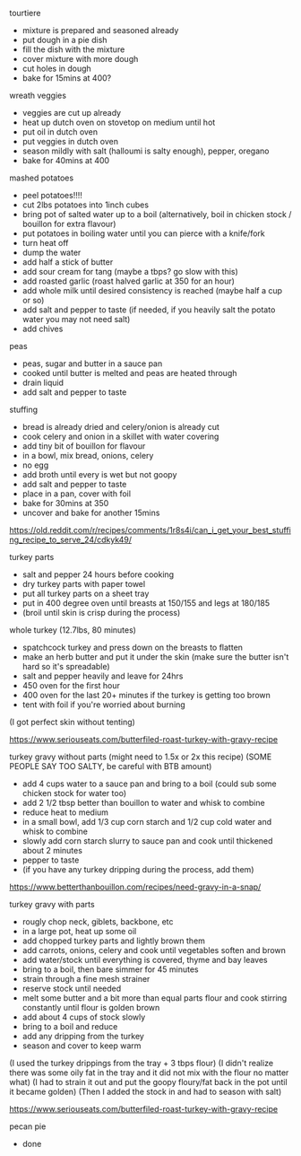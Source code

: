 tourtiere
- mixture is prepared and seasoned already
- put dough in a pie dish
- fill the dish with the mixture
- cover mixture with more dough
- cut holes in dough
- bake for 15mins at 400?

wreath veggies
- veggies are cut up already
- heat up dutch oven on stovetop on medium until hot
- put oil in dutch oven
- put veggies in dutch oven
- season mildly with salt (halloumi is salty enough), pepper, oregano
- bake for 40mins at 400

mashed potatoes
- peel potatoes!!!!
- cut 2lbs potatoes into 1inch cubes
- bring pot of salted water up to a boil (alternatively, boil in chicken stock / bouillon for extra flavour)
- put potatoes in boiling water until you can pierce with a knife/fork
- turn heat off
- dump the water
- add half a stick of butter
- add sour cream for tang (maybe a tbps? go slow with this)
- add roasted garlic (roast halved garlic at 350 for an hour)
- add whole milk until desired consistency is reached (maybe half a cup or so)
- add salt and pepper to taste (if needed, if you heavily salt the potato water you may not need salt)
- add chives

peas
- peas, sugar and butter in a sauce pan
- cooked until butter is melted and peas are heated through
- drain liquid
- add salt and pepper to taste

stuffing
- bread is already dried and celery/onion is already cut
- cook celery and onion in a skillet with water covering
- add tiny bit of bouillon for flavour
- in a bowl, mix bread, onions, celery
- no egg
- add broth until every is wet but not goopy
- add salt and pepper to taste
- place in a pan, cover with foil
- bake for 30mins at 350
- uncover and bake for another 15mins

https://old.reddit.com/r/recipes/comments/1r8s4i/can_i_get_your_best_stuffing_recipe_to_serve_24/cdkyk49/

turkey parts
- salt and pepper 24 hours before cooking
- dry turkey parts with paper towel
- put all turkey parts on a sheet tray
- put in 400 degree oven until breasts at 150/155 and legs at 180/185
- (broil until skin is crisp during the process)

whole turkey (12.7lbs, 80 minutes)
- spatchcock turkey and press down on the breasts to flatten
- make an herb butter and put it under the skin (make sure the butter isn't hard so it's spreadable)
- salt and pepper heavily and leave for 24hrs
- 450 oven for the first hour
- 400 oven for the last 20+ minutes if the turkey is getting too brown
- tent with foil if you're worried about burning

(I got perfect skin without tenting)

https://www.seriouseats.com/butterfiled-roast-turkey-with-gravy-recipe

turkey gravy without parts (might need to 1.5x or 2x this recipe) (SOME PEOPLE SAY TOO SALTY, be careful with BTB amount)
- add 4 cups water to a sauce pan and bring to a boil (could sub some chicken stock for water too)
- add 2 1/2 tbsp better than bouillon to water and whisk to combine
- reduce heat to medium
- in a small bowl, add 1/3 cup corn starch and 1/2 cup cold water and whisk to combine
- slowly add corn starch slurry to sauce pan and cook until thickened about 2 minutes
- pepper to taste
- (if you have any turkey dripping during the process, add them)

https://www.betterthanbouillon.com/recipes/need-gravy-in-a-snap/

turkey gravy with parts
- rougly chop neck, giblets, backbone, etc
- in a large pot, heat up some oil
- add chopped turkey parts and lightly brown them
- add carrots, onions, celery and cook until vegetables soften and brown
- add water/stock until everything is covered, thyme and bay leaves
- bring to a boil, then bare simmer for 45 minutes
- strain through a fine mesh strainer
- reserve stock until needed
- melt some butter and a bit more than equal parts flour and cook stirring constantly until flour is golden brown
- add about 4 cups of stock slowly
- bring to a boil and reduce
- add any dripping from the turkey
- season and cover to keep warm

(I used the turkey drippings from the tray + 3 tbps flour)
(I didn't realize there was some oily fat in the tray and it did not mix with the flour no matter what)
(I had to strain it out and put the goopy floury/fat back in the pot until it became golden)
(Then I added the stock in and had to season with salt)

https://www.seriouseats.com/butterfiled-roast-turkey-with-gravy-recipe

pecan pie
- done
